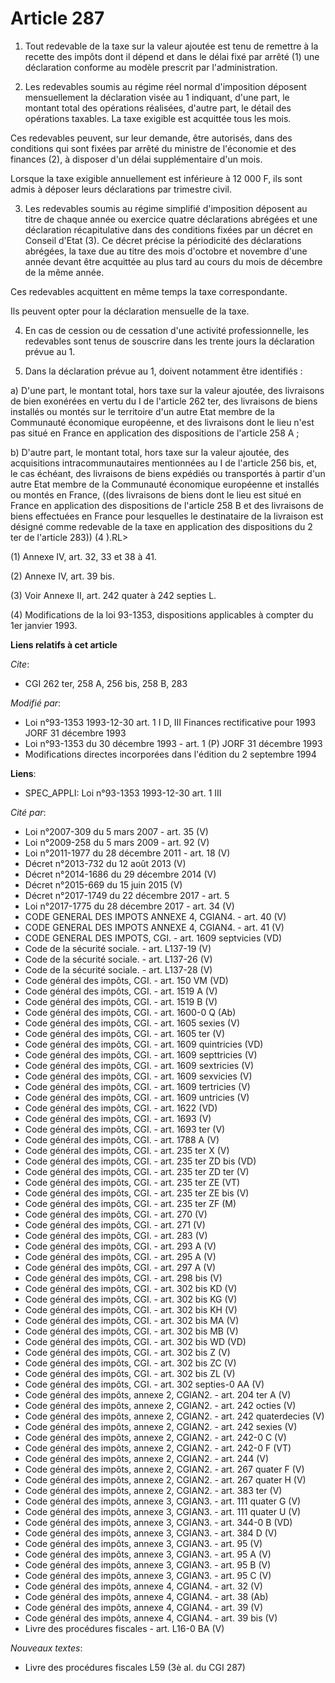 # Article 287

1. Tout redevable de la taxe sur la valeur ajoutée est tenu de remettre à la recette des impôts dont il dépend et dans le
délai fixé par arrêté (1) une déclaration conforme au modèle prescrit par l'administration.

2. Les redevables soumis au régime réel normal d'imposition déposent mensuellement la déclaration visée au 1 indiquant, d'une
part, le montant total des opérations réalisées, d'autre part, le détail des opérations taxables. La taxe exigible est
acquittée tous les mois.

Ces redevables peuvent, sur leur demande, être autorisés, dans des conditions qui sont fixées par arrêté du ministre de
l'économie et des finances (2),   à disposer d'un délai supplémentaire d'un mois.

Lorsque la taxe exigible annuellement est inférieure à 12 000 F, ils sont admis à déposer leurs déclarations par trimestre
civil.

3. Les redevables soumis au régime simplifié d'imposition déposent au titre de chaque année ou exercice quatre déclarations
abrégées et une déclaration récapitulative dans des conditions fixées par un décret en Conseil d'Etat (3). Ce décret précise
la périodicité des déclarations abrégées, la taxe due au titre des mois d'octobre et novembre d'une année devant être
acquittée au plus tard au cours du mois de décembre de la même année.

Ces redevables acquittent en même temps la taxe correspondante.

Ils peuvent opter pour la déclaration mensuelle de la taxe.

4. En cas de cession ou de cessation d'une activité professionnelle, les redevables sont tenus de souscrire dans les trente
jours la déclaration prévue au 1.

5. Dans la déclaration prévue au 1, doivent notamment être identifiés :

a) D'une part, le montant total, hors taxe sur la valeur ajoutée, des livraisons de bien exonérées en vertu du I de l'article
262 ter, des livraisons de biens installés ou montés sur le territoire d'un autre Etat membre de la Communauté économique
européenne, et des livraisons dont le lieu n'est pas situé en France en application des dispositions de l'article 258 A ;

b) D'autre part, le montant total, hors taxe sur la valeur ajoutée, des acquisitions intracommunautaires mentionnées au I de
l'article 256 bis, et, le cas échéant, des livraisons de biens expédiés ou transportés à partir d'un autre Etat membre de la
Communauté économique européenne et installés ou montés en France, ((des livraisons de biens dont le lieu est situé en France
en application des dispositions de l'article 258 B et des livraisons de biens effectuées en France pour lesquelles le
destinataire de la livraison est désigné comme redevable de la taxe en application des dispositions du 2 ter de l'article
283)) (4 ).RL>

(1) Annexe IV, art. 32, 33 et 38 à 41.

(2) Annexe IV, art. 39 bis.

(3) Voir Annexe II, art. 242 quater à 242 septies L.

(4) Modifications de la loi 93-1353, dispositions applicables à compter du 1er janvier 1993.

**Liens relatifs à cet article**

_Cite_:

  - CGI 262 ter, 258 A, 256 bis, 258 B, 283

_Modifié par_:

  - Loi n°93-1353 1993-12-30 art. 1 I D, III Finances rectificative pour 1993 JORF 31 décembre 1993
  - Loi n°93-1353 du 30 décembre 1993 - art. 1 (P) JORF 31 décembre 1993
  - Modifications directes incorporées dans l'édition du 2 septembre 1994

**Liens**:

  - SPEC_APPLI: Loi n°93-1353 1993-12-30 art. 1 III

_Cité par_:

  - Loi n°2007-309 du 5 mars 2007 - art. 35 (V)
  - Loi n°2009-258 du 5 mars 2009 - art. 92 (V)
  - Loi n°2011-1977 du 28 décembre 2011 - art. 18 (V)
  - Décret n°2013-732 du 12 août 2013 (V)
  - Décret n°2014-1686 du 29 décembre 2014 (V)
  - Décret n°2015-669 du 15 juin 2015 (V)
  - Décret n°2017-1749 du 22 décembre 2017 - art. 5
  - Loi n°2017-1775 du 28 décembre 2017 - art. 34 (V)
  - CODE GENERAL DES IMPOTS ANNEXE 4, CGIAN4. - art. 40 (V)
  - CODE GENERAL DES IMPOTS ANNEXE 4, CGIAN4. - art. 41 (V)
  - CODE GENERAL DES IMPOTS, CGI. - art. 1609 septvicies (VD)
  - Code de la sécurité sociale. - art. L137-19 (V)
  - Code de la sécurité sociale. - art. L137-26 (V)
  - Code de la sécurité sociale. - art. L137-28 (V)
  - Code général des impôts, CGI. - art. 150 VM (VD)
  - Code général des impôts, CGI. - art. 1519 A (V)
  - Code général des impôts, CGI. - art. 1519 B (V)
  - Code général des impôts, CGI. - art. 1600-0 Q (Ab)
  - Code général des impôts, CGI. - art. 1605 sexies (V)
  - Code général des impôts, CGI. - art. 1605 ter (V)
  - Code général des impôts, CGI. - art. 1609 quintricies (VD)
  - Code général des impôts, CGI. - art. 1609 septtricies (V)
  - Code général des impôts, CGI. - art. 1609 sextricies (V)
  - Code général des impôts, CGI. - art. 1609 sexvicies (V)
  - Code général des impôts, CGI. - art. 1609 tertricies (V)
  - Code général des impôts, CGI. - art. 1609 untricies (V)
  - Code général des impôts, CGI. - art. 1622 (VD)
  - Code général des impôts, CGI. - art. 1693 (V)
  - Code général des impôts, CGI. - art. 1693 ter (V)
  - Code général des impôts, CGI. - art. 1788 A (V)
  - Code général des impôts, CGI. - art. 235 ter X (V)
  - Code général des impôts, CGI. - art. 235 ter ZD bis (VD)
  - Code général des impôts, CGI. - art. 235 ter ZD ter (V)
  - Code général des impôts, CGI. - art. 235 ter ZE (VT)
  - Code général des impôts, CGI. - art. 235 ter ZE bis (V)
  - Code général des impôts, CGI. - art. 235 ter ZF (M)
  - Code général des impôts, CGI. - art. 270 (V)
  - Code général des impôts, CGI. - art. 271 (V)
  - Code général des impôts, CGI. - art. 283 (V)
  - Code général des impôts, CGI. - art. 293 A (V)
  - Code général des impôts, CGI. - art. 295 A (V)
  - Code général des impôts, CGI. - art. 297 A (V)
  - Code général des impôts, CGI. - art. 298 bis (V)
  - Code général des impôts, CGI. - art. 302 bis KD (V)
  - Code général des impôts, CGI. - art. 302 bis KG (V)
  - Code général des impôts, CGI. - art. 302 bis KH (V)
  - Code général des impôts, CGI. - art. 302 bis MA (V)
  - Code général des impôts, CGI. - art. 302 bis MB (V)
  - Code général des impôts, CGI. - art. 302 bis WD (VD)
  - Code général des impôts, CGI. - art. 302 bis Z (V)
  - Code général des impôts, CGI. - art. 302 bis ZC (V)
  - Code général des impôts, CGI. - art. 302 bis ZL (V)
  - Code général des impôts, CGI. - art. 302 septies-0 AA (V)
  - Code général des impôts, annexe 2, CGIAN2. - art. 204 ter A (V)
  - Code général des impôts, annexe 2, CGIAN2. - art. 242 octies (V)
  - Code général des impôts, annexe 2, CGIAN2. - art. 242 quaterdecies (V)
  - Code général des impôts, annexe 2, CGIAN2. - art. 242 sexies (V)
  - Code général des impôts, annexe 2, CGIAN2. - art. 242-0 C (V)
  - Code général des impôts, annexe 2, CGIAN2. - art. 242-0 F (VT)
  - Code général des impôts, annexe 2, CGIAN2. - art. 244 (V)
  - Code général des impôts, annexe 2, CGIAN2. - art. 267 quater F (V)
  - Code général des impôts, annexe 2, CGIAN2. - art. 267 quater H (V)
  - Code général des impôts, annexe 2, CGIAN2. - art. 383 ter (V)
  - Code général des impôts, annexe 3, CGIAN3. - art. 111 quater G (V)
  - Code général des impôts, annexe 3, CGIAN3. - art. 111 quater U (V)
  - Code général des impôts, annexe 3, CGIAN3. - art. 344-0 B (VD)
  - Code général des impôts, annexe 3, CGIAN3. - art. 384 D (V)
  - Code général des impôts, annexe 3, CGIAN3. - art. 95 (V)
  - Code général des impôts, annexe 3, CGIAN3. - art. 95 A (V)
  - Code général des impôts, annexe 3, CGIAN3. - art. 95 B (V)
  - Code général des impôts, annexe 3, CGIAN3. - art. 95 C (V)
  - Code général des impôts, annexe 4, CGIAN4. - art. 32 (V)
  - Code général des impôts, annexe 4, CGIAN4. - art. 38 (Ab)
  - Code général des impôts, annexe 4, CGIAN4. - art. 39 (V)
  - Code général des impôts, annexe 4, CGIAN4. - art. 39 bis (V)
  - Livre des procédures fiscales - art. L16-0 BA (V)

_Nouveaux textes_:

  - Livre des procédures fiscales L59 (3è al. du CGI 287)
